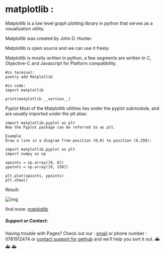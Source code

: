 

# matplotlib :

Matplotlib is a low level graph plotting library in python that serves as a visualization utility.

Matplotlib was created by John D. Hunter.

Matplotlib is open source and we can use it freely.

Matplotlib is mostly written in python, a few segments are written in C, Objective-C and Javascript for Platform compatibility.

```
#in terminal:
poetry add Matplotlib
```

```
#in code:
import matplotlib

print(matplotlib.__version__)

```

Pyplot
Most of the Matplotlib utilities lies under the pyplot submodule, and are usually imported under the plt alias:
```
import matplotlib.pyplot as plt
Now the Pyplot package can be referred to as plt.

Example
Draw a line in a diagram from position (0,0) to position (6,250):

import matplotlib.pyplot as plt
import numpy as np

xpoints = np.array([0, 6])
ypoints = np.array([0, 250])

plt.plot(xpoints, ypoints)
plt.show()
```
Result:



![img](https://www.w3schools.com/python/img_matplotlib_pyplot.png)

find more: [matplotlib](https://matplotlib.org/)


##### *Support or Contact:*

Having trouble with Pages? Check out our : [email](obada7jaber7@gmail.com) or phone number : 0781912474 or [contact support for gethub](https://support.github.com/contact) and we’ll help you sort it out. &#x1F691; &#x1F691; &#x1F691;
